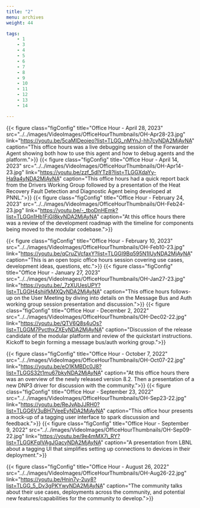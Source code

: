 ```yaml
---
title: "2"
menu: archives
weight: 44

tags: 
    - 1
    - 3
    - 4
    - 5
    - 6
    - 7
    - 8
    - 9 
    - 10
    - 11
    - 12
    - 13
    - 14

---
```

{{< figure class="figConfig" title="Office Hour - April 28, 2023" src="../../images/VideoImages/OfficeHourThumbnails/OH-Apr28-23.jpg" link="https://youtu.be/5caMIDeoieo?list=TLGG_nMYnJ-hh7cyNDA2MjAyNA" caption="This office hours was a live debugging session of the Forwarder Agent showing both how to use this agent and how to debug agents and the platform.">}}
{{< figure class="figConfig" title="Office Hour - April 14, 2023" src="../../images/VideoImages/OfficeHourThumbnails/OH-Apr14-23.jpg" link="https://youtu.be/zzf_5dlYTz8?list=TLGGXdaYy-Ha9a4yNDA2MjAyNA" caption="This office hours had a quick report back from the Drivers Working Group followed by a presentation of the Heat Recovery Fault Detection and Diagnostic Agent being developed at PNNL.">}}
{{< figure class="figConfig" title="Office Hour - February 24, 2023" src="../../images/VideoImages/OfficeHourThumbnails/OH-Feb24-23.jpg" link="https://youtu.be/-_tboDnHEmk?list=TLGGn1Hb1FjGl8kyNDA2MjAyNA" caption="At this office hours there was a review of the development roadmap with the timeline for components being moved to the modular codebase.">}}

{{< figure class="figConfig" title="Office Hour - February 10, 2023" src="../../images/VideoImages/OfficeHourThumbnails/OH-Feb10-23.jpg" link="https://youtu.be/qCruZVcfaxY?list=TLGGI9Bq595N1IUyNDA2MjAyNA" caption="This is an open topic office hours session covering use cases, development ideas, questions, etc.">}}
{{< figure class="figConfig" title="Office Hour - January 27, 2023" src="../../images/VideoImages/OfficeHourThumbnails/OH-Jan27-23.jpg" link="https://youtu.be/_7zXUUesUPY?list=TLGGH4shjifkMXQyNDA2MjAyNA" caption="This office hours follows-up on the User Meeting by diving into details on the Message Bus and Auth working group session presentation and discussion.">}}
{{< figure class="figConfig" title="Office Hour - December 2, 2022" src="../../images/VideoImages/OfficeHourThumbnails/OH-Dec02-22.jpg" link="https://youtu.be/QTV6Q8s4uOs?list=TLGGM7PvcthxZXEyNDA2MjAyNA" caption="Discussion of the release candidate of the modular platform and review of the quickstart instructions. Kickoff to begin forming a message bus/auth working group.">}}

{{< figure class="figConfig" title="Office Hour - October 7, 2022" src="../../images/VideoImages/OfficeHourThumbnails/OH-Oct07-22.jpg" link="https://youtu.be/eO1KMBDc0J8?list=TLGGS32t1mu67bkyNDA2MjAyNA" caption="At this office hours there was an overview of the newly released version 8.2. Then a presentation of a new DNP3 driver for discussion with the community.">}}
{{< figure class="figConfig" title="Office Hour - September 23, 2022" src="../../images/VideoImages/OfficeHourThumbnails/OH-Sep23-22.jpg" link="https://youtu.be/ReJvAbJJRH0?list=TLGG6V3uBH7VeeEyNDA2MjAyNA" caption="This office hour presents a mock-up of a tagging user interface to spark discussion and feedback.">}}
{{< figure class="figConfig" title="Office Hour - September 9, 2022" src="../../images/VideoImages/OfficeHourThumbnails/OH-Sep09-22.jpg" link="https://youtu.be/9e4mMX7i_RY?list=TLGGKFqIVAgJGacyNDA2MjAyNA" caption="A presentation from LBNL about a tagging UI that simplifies setting up connections to devices in their deployment.">}}

{{< figure class="figConfig" title="Office Hour - August 26, 2022" src="../../images/VideoImages/OfficeHourThumbnails/OH-Aug26-22.jpg" link="https://youtu.be/Hnin7y-2uy8?list=TLGG_5_Dv3gPKYwyNDA2MjAyNA" caption="The community talks about their use cases, deployments across the community, and potential new features/capabilities for the community to develop.">}}
